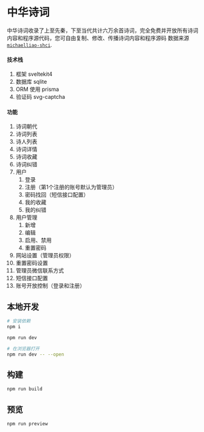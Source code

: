 # 中华诗词

中华诗词收录了上至先秦，下至当代共计六万余首诗词，完全免费并开放所有诗词内容和程序源代码，您可自由复制、修改、传播诗词内容和程序源码
数据来源[`michaelliao-shci`](https://github.com/michaelliao/shici/).

#### 技术栈
1. 框架 sveltekit4
2. 数据库 sqlite
3. ORM 使用 prisma
4. 验证码 svg-captcha

#### 功能
1. 诗词朝代
2. 诗词列表
3. 诗人列表
4. 诗词详情
5. 诗词收藏
6. 诗词纠错
7. 用户
   1. 登录
   2. 注册（第1个注册的账号默认为管理员）
   3. 密码找回（短信接口配置）
   4. 我的收藏
   5. 我的纠错
8. 用户管理
   1. 新增
   2. 编辑
   3. 启用、禁用
   4. 重置密码
9.  网站设置（管理员权限）
   1. 重置密码设置
   2. 管理员微信联系方式
   3. 短信接口配置
   4. 账号开放控制（登录和注册）

## 本地开发

```bash
# 安装依赖
npm i
```

```bash
npm run dev

# 在浏览器打开
npm run dev -- --open
```

## 构建

```bash
npm run build
```

## 预览
```bash
npm run preview
```
